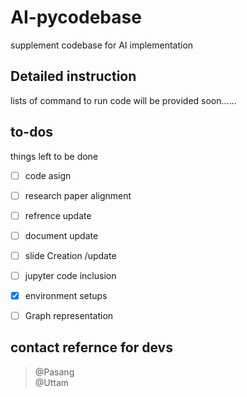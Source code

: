 # AI-pycodebase
  supplement codebase for AI implementation

## Detailed instruction
  lists of command to run code will be provided soon......

## to-dos
  things left to be done
  - [ ] code asign
  - [ ] research paper alignment
  - [ ] refrence update
  - [ ] document update
  - [ ] slide Creation /update
  - [ ] jupyter code inclusion
  - [x] environment setups
  - [ ] Graph representation 

  
  ## contact refernce for devs
  > @Pasang <br>
  > @Uttam
